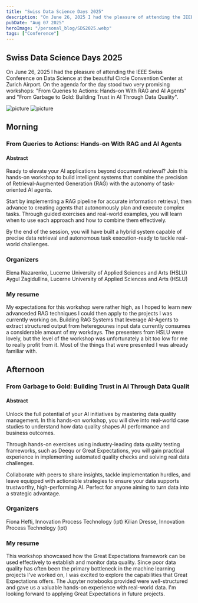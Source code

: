 ```yaml
---
title: "Swiss Data Science Days 2025"
description: "On June 26, 2025 I had the pleasure of attending the IEEE Swiss Conference on Data Science at the beautiful Circle Convention Center at Zurich Airport. On the agenda for the day stood two very promising workshops: From Queries to Actions: Hands-on With RAG and AI Agents and From Garbage to Gold: Building Trust in AI Through Data Quality"
pubDate: "Aug 07 2025"
heroImage: "/personal_blog/SDS2025.webp"
tags: ["Conference"]
---
```


## Swiss Data Science Days 2025

On June 26, 2025 I had the pleasure of attending the IEEE Swiss Conference on Data Science at the beautiful Circle Convention Center at Zurich Airport. On the agenda for the day stood two very promising workshops: "From Queries to Actions: Hands-on With RAG and AI Agents" and "From Garbage to Gold: Building Trust in AI Through Data Quality".

![picture](/personal_blog/sds2025_0.png)
![picture](/personal_blog/sds2025_1.png)


## Morning
### From Queries to Actions: Hands-on With RAG and AI Agents
#### Abstract
Ready to elevate your AI applications beyond document retrieval? Join this hands-on workshop to build intelligent systems that combine the precision of Retrieval-Augmented Generation (RAG) with the autonomy of task-oriented AI agents.

Start by implementing a RAG pipeline for accurate information retrieval, then advance to creating agents that autonomously plan and execute complex tasks. Through guided exercises and real-world examples, you will learn when to use each approach and how to combine them effectively.

By the end of the session, you will have built a hybrid system capable of precise data retrieval and autonomous task execution-ready to tackle real-world challenges.

### Organizers
Elena Nazarenko, Lucerne University of Applied Sciences and Arts (HSLU)
Aygul Zagidullina, Lucerne University of Applied Sciences and Arts (HSLU)

### My resume
My expectations for this workshop were rather high, as I hoped to learn new advanceded RAG techniques I could then apply to the projects I was currently working on. Building RAG Systems that leverage AI-Agents to extract structured output from heteregounes input data currently consumes a considerable amount of my workdays. The presenters from HSLU were lovely, but the level of the workshop was unfortunately a bit too low for me to really profit from it. Most of the things that were presented I was already familiar with.


## Afternoon
### From Garbage to Gold: Building Trust in AI Through Data Qualit

#### Abstract
Unlock the full potential of your AI initiatives by mastering data quality management. In this hands-on workshop, you will dive into real-world case studies to understand how data quality shapes AI performance and business outcomes.

Through hands-on exercises using industry-leading data quality testing frameworks, such as Deequ or Great Expectations, you will gain practical experience in implementing automated quality checks and solving real data challenges.

Collaborate with peers to share insights, tackle implementation hurdles, and leave equipped with actionable strategies to ensure your data supports trustworthy, high-performing AI. Perfect for anyone aiming to turn data into a strategic advantage.

### Organizers
Fiona Hefti, Innovation Process Technology (ipt)
Kilian Dresse, Innovation Process Technology (ipt)

### My resume
This workshop showcased how the Great Expectations framework can be used effectively to establish and monitor data quality. Since poor data quality has often been the primary bottleneck in the machine learning projects I've worked on, I was excited to explore the capabilities that Great Expectations offers. The Jupyter notebooks provided were well-structured and gave us a valuable hands-on experience with real-world data. I'm looking forward to applying Great Expectations in future projects.
